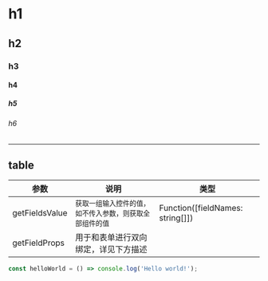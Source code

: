 # h1
## h2
### h3
#### h4
##### h5
###### h6
----
## table

| 参数      | 说明                                     | 类型       |
|-----------|------------------------------------------|------------|
| getFieldsValue | `获取一组输入控件的值，如不传入参数，则获取全部组件的值` | Function([fieldNames: string[]]) |
| getFieldProps | 用于和表单进行双向绑定，详见下方描述 | |


```javascript
const helloWorld = () => console.log('Hello world!');
```